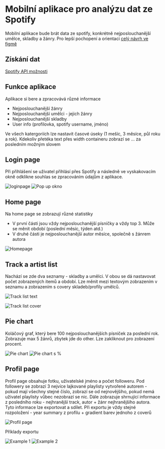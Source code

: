 # Mobilní aplikace pro analýzu dat ze Spotify
Mobilní aplikace bude brát data ze spotify, konkrétně nejposlouchanější umělce, skladby a žánry.
Pro lepší pochopení a orientaci [celý návrh ve figmě](https://www.figma.com/file/KKZG3fChmsIYhZAAC23vjs/Untitled?node-id=0%3A1&t=3qd5shw1x59gCdfh-1)
## Získání dat
[Spotify API možnosti](https://developer.spotify.com/documentation/web-api/reference/#/operations/get-users-top-artists-and-tracks)
## Funkce aplikace
Aplikace si bere a zpracovává různé informace
* Nejposlouchanější žánry 
* Nejposlouchanější umělci - jejich žánry
* Nejposlouchanější skladby
* User info (profilovka, spotify username, jméno)

Ve všech katergoriích lze nastavit časové úseky (1 mešíc, 3 měsíce, půl roku a rok). Kdekoliv přetéka text přes width containeru zobrazí se ... za posledním možným slovem
## Login page
Při přihlášení se uživatel přihlásí přes Spotify a následně ve vyskakovacím okně odklikne souhlas se zpracováním údajům z aplikace.

![loginpage](https://github.com/pslib-cz/2022l4web-app-mockup-Lukas-Martinek/blob/main/login.png)
![Pop up okno](https://github.com/pslib-cz/2022l4web-app-mockup-Lukas-Martinek/blob/main/popup.png)
## Home page
Na home page se zobrazují různé statistiky
* V první části jsou vždy nejposlouchanější písníčky a vždy top 3. Může se měnit období (poslední měsíc, týden atd.)
* V druhé části je nejposlouchanější autor měsíce, společně s žánrem autora

![Homepage](https://github.com/pslib-cz/2022l4web-app-mockup-Lukas-Martinek/blob/main/Home.png)
## Track a artist list
Nachází se zde dva seznamy - skladby a umělci. V obou se dá nastavovat počet zobrazených itemů a období. Lze měnit mezi textovým zobrazením v seznamu a zobrazením s covery skladeb/profily umělců.

![Track list text](https://github.com/pslib-cz/2022l4web-app-mockup-Lukas-Martinek/blob/main/Stats_text.png)

![Track list cover](https://github.com/pslib-cz/2022l4web-app-mockup-Lukas-Martinek/blob/main/Stats_covers.png)
## Pie chart
Koláčový graf, který bere 100 nejposlouchanějších písniček za poslední rok. Zobrazuje max 5 žánrů, zbytek jde do other. Lze zakliknout pro zobrazení procent.

![Pie chart](https://github.com/pslib-cz/2022l4web-app-mockup-Lukas-Martinek/blob/main/Pie-chart.png)
![Pie chart s %](https://github.com/pslib-cz/2022l4web-app-mockup-Lukas-Martinek/blob/main/Pie-chart_%25.png)
## Profil page
Profil page obsahuje fotku, uživatelské jméno a počet followeru. Pod followery se zobrazí 3 nejvíce lajkované playlisty vytvořené autorem - pokud mají všechny stejné číslo, zobrazí se od nejnovějšího, pokud nemá uživatel playlisty vůbec nezobrazí se nic.  Dále zobrazuje shrnující informace z posledního roku - nejhranější track, autor + žánr nejhranějšího autora. Tyto informace lze exportovat a sdílet. Při exportu je vždy stejné rozpoložení - year summary z profilu + gradient barev jednoho z coverů

![Profil page](https://github.com/pslib-cz/2022l4web-app-mockup-Lukas-Martinek/blob/main/Profile.png)

Příklady exportu

![Example 1](https://github.com/pslib-cz/2022l4web-app-mockup-Lukas-Martinek/blob/main/Share1.png)
![Example 2](https://github.com/pslib-cz/2022l4web-app-mockup-Lukas-Martinek/blob/main/Share2.png)
